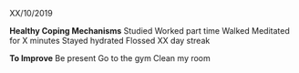 XX/10/2019

**Healthy Coping Mechanisms**
Studied
Worked part time
Walked
Meditated for X minutes
Stayed hydrated
Flossed
XX day streak

**To Improve**
Be present
Go to the gym
Clean my room
